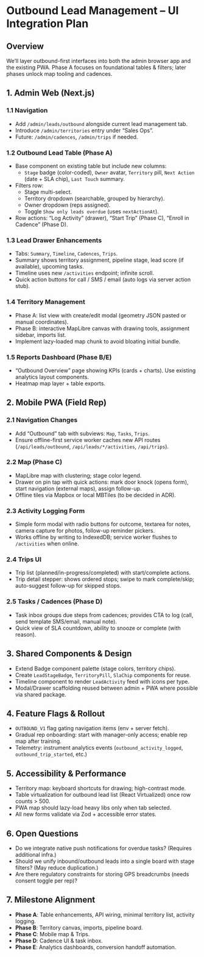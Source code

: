 # Outbound Lead Management – UI Integration Plan

## Overview
We’ll layer outbound-first interfaces into both the admin browser app and the existing PWA. Phase A focuses on foundational tables & filters; later phases unlock map tooling and cadences.

## 1. Admin Web (Next.js)
### 1.1 Navigation
- Add `/admin/leads/outbound` alongside current lead management tab.
- Introduce `/admin/territories` entry under “Sales Ops”.
- Future: `/admin/cadences`, `/admin/trips` if needed.

### 1.2 Outbound Lead Table (Phase A)
- Base component on existing table but include new columns:
  - `Stage` badge (color-coded), `Owner` avatar, `Territory` pill, `Next Action` (date + SLA chip), `Last Touch` summary.
- Filters row:
  - Stage multi-select.
  - Territory dropdown (searchable, grouped by hierarchy).
  - Owner dropdown (reps assigned).
  - Toggle `Show only leads overdue` (uses `nextActionAt`).
- Row actions: “Log Activity” (drawer), “Start Trip” (Phase C), “Enroll in Cadence” (Phase D).

### 1.3 Lead Drawer Enhancements
- Tabs: `Summary`, `Timeline`, `Cadences`, `Trips`.
- Summary shows territory assignment, pipeline stage, lead score (if available), upcoming tasks.
- Timeline uses new `/activities` endpoint; infinite scroll.
- Quick action buttons for call / SMS / email (auto logs via server action stub).

### 1.4 Territory Management
- Phase A: list view with create/edit modal (geometry JSON pasted or manual coordinates).
- Phase B: interactive MapLibre canvas with drawing tools, assignment sidebar, imports list.
- Implement lazy-loaded map chunk to avoid bloating initial bundle.

### 1.5 Reports Dashboard (Phase B/E)
- “Outbound Overview” page showing KPIs (cards + charts). Use existing analytics layout components.
- Heatmap map layer + table exports.

## 2. Mobile PWA (Field Rep)
### 2.1 Navigation Changes
- Add “Outbound” tab with subviews: `Map`, `Tasks`, `Trips`.
- Ensure offline-first service worker caches new API routes (`/api/leads/outbound`, `/api/leads/*/activities`, `/api/trips`).

### 2.2 Map (Phase C)
- MapLibre map with clustering; stage color legend.
- Drawer on pin tap with quick actions: mark door knock (opens form), start navigation (external maps), assign follow-up.
- Offline tiles via Mapbox or local MBTiles (to be decided in ADR).

### 2.3 Activity Logging Form
- Simple form modal with radio buttons for outcome, textarea for notes, camera capture for photos, follow-up reminder pickers.
- Works offline by writing to IndexedDB; service worker flushes to `/activities` when online.

### 2.4 Trips UI
- Trip list (planned/in-progress/completed) with start/complete actions.
- Trip detail stepper: shows ordered stops; swipe to mark complete/skip; auto-suggest follow-up for skipped stops.

### 2.5 Tasks / Cadences (Phase D)
- Task inbox groups due steps from cadences; provides CTA to log (call, send template SMS/email, manual note).
- Quick view of SLA countdown, ability to snooze or complete (with reason).

## 3. Shared Components & Design
- Extend Badge component palette (stage colors, territory chips).
- Create `LeadStageBadge`, `TerritoryPill`, `SlaChip` components for reuse.
- Timeline component to render `LeadActivity` feed with icons per type.
- Modal/Drawer scaffolding reused between admin + PWA where possible via shared package.

## 4. Feature Flags & Rollout
- `OUTBOUND_V1` flag gating navigation items (env + server fetch).
- Gradual rep onboarding: start with manager-only access; enable rep map after training.
- Telemetry: instrument analytics events (`outbound_activity_logged`, `outbound_trip_started`, etc.)

## 5. Accessibility & Performance
- Territory map: keyboard shortcuts for drawing; high-contrast mode.
- Table virtualization for outbound lead list (React Virtualized) once row counts > 500.
- PWA map should lazy-load heavy libs only when tab selected.
- All new forms validate via Zod + accessible error states.

## 6. Open Questions
- Do we integrate native push notifications for overdue tasks? (Requires additional infra.)
- Should we unify inbound/outbound leads into a single board with stage filters? (May reduce duplication.)
- Are there regulatory constraints for storing GPS breadcrumbs (needs consent toggle per rep)?

## 7. Milestone Alignment
- **Phase A**: Table enhancements, API wiring, minimal territory list, activity logging.
- **Phase B**: Territory canvas, imports, pipeline board.
- **Phase C**: Mobile map & Trips.
- **Phase D**: Cadence UI & task inbox.
- **Phase E**: Analytics dashboards, conversion handoff automation.
